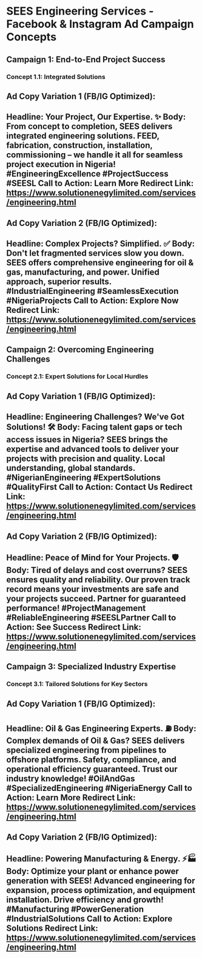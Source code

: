 # SEES Engineering Services - Facebook & Instagram Ad Campaign Concepts

## Campaign 1: End-to-End Project Success

### Concept 1.1: Integrated Solutions

**Ad Copy Variation 1 (FB/IG Optimized):**
---
**Headline:** Your Project, Our Expertise. ✨
**Body:** From concept to completion, SEES delivers integrated engineering solutions. FEED, fabrication, construction, installation, commissioning – we handle it all for seamless project execution in Nigeria! #EngineeringExcellence #ProjectSuccess #SEESL
**Call to Action:** Learn More
**Redirect Link:** https://www.solutionenegylimited.com/services/engineering.html
---

**Ad Copy Variation 2 (FB/IG Optimized):**
---
**Headline:** Complex Projects? Simplified. ✅
**Body:** Don't let fragmented services slow you down. SEES offers comprehensive engineering for oil & gas, manufacturing, and power. Unified approach, superior results. #IndustrialEngineering #SeamlessExecution #NigeriaProjects
**Call to Action:** Explore Now
**Redirect Link:** https://www.solutionenegylimited.com/services/engineering.html
---

## Campaign 2: Overcoming Engineering Challenges

### Concept 2.1: Expert Solutions for Local Hurdles

**Ad Copy Variation 1 (FB/IG Optimized):**
---
**Headline:** Engineering Challenges? We've Got Solutions! 🛠️
**Body:** Facing talent gaps or tech access issues in Nigeria? SEES brings the expertise and advanced tools to deliver your projects with precision and quality. Local understanding, global standards. #NigerianEngineering #ExpertSolutions #QualityFirst
**Call to Action:** Contact Us
**Redirect Link:** https://www.solutionenegylimited.com/services/engineering.html
---

**Ad Copy Variation 2 (FB/IG Optimized):**
---
**Headline:** Peace of Mind for Your Projects. 🛡️
**Body:** Tired of delays and cost overruns? SEES ensures quality and reliability. Our proven track record means your investments are safe and your projects succeed. Partner for guaranteed performance! #ProjectManagement #ReliableEngineering #SEESLPartner
**Call to Action:** See Success
**Redirect Link:** https://www.solutionenegylimited.com/services/engineering.html
---

## Campaign 3: Specialized Industry Expertise

### Concept 3.1: Tailored Solutions for Key Sectors

**Ad Copy Variation 1 (FB/IG Optimized):**
---
**Headline:** Oil & Gas Engineering Experts. ⛽
**Body:** Complex demands of Oil & Gas? SEES delivers specialized engineering from pipelines to offshore platforms. Safety, compliance, and operational efficiency guaranteed. Trust our industry knowledge! #OilAndGas #SpecializedEngineering #NigeriaEnergy
**Call to Action:** Learn More
**Redirect Link:** https://www.solutionenegylimited.com/services/engineering.html
---

**Ad Copy Variation 2 (FB/IG Optimized):**
---
**Headline:** Powering Manufacturing & Energy. ⚡🏭
**Body:** Optimize your plant or enhance power generation with SEES! Advanced engineering for expansion, process optimization, and equipment installation. Drive efficiency and growth! #Manufacturing #PowerGeneration #IndustrialSolutions
**Call to Action:** Explore Solutions
**Redirect Link:** https://www.solutionenegylimited.com/services/engineering.html
---
